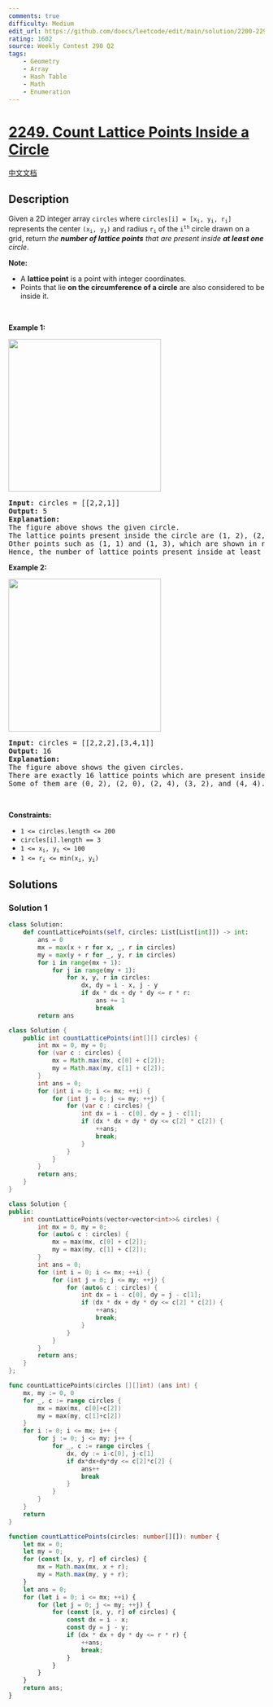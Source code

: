 ```yaml
---
comments: true
difficulty: Medium
edit_url: https://github.com/doocs/leetcode/edit/main/solution/2200-2299/2249.Count%20Lattice%20Points%20Inside%20a%20Circle/README_EN.md
rating: 1602
source: Weekly Contest 290 Q2
tags:
    - Geometry
    - Array
    - Hash Table
    - Math
    - Enumeration
---
```


<!-- problem:start -->

# [2249. Count Lattice Points Inside a Circle](https://leetcode.com/problems/count-lattice-points-inside-a-circle)

[中文文档](/solution/2200-2299/2249.Count%20Lattice%20Points%20Inside%20a%20Circle/README.md)

## Description

<p>Given a 2D integer array <code>circles</code> where <code>circles[i] = [x<sub>i</sub>, y<sub>i</sub>, r<sub>i</sub>]</code> represents the center <code>(x<sub>i</sub>, y<sub>i</sub>)</code> and radius <code>r<sub>i</sub></code> of the <code>i<sup>th</sup></code> circle drawn on a grid, return <em>the <strong>number of lattice points</strong> </em><em>that are present inside <strong>at least one</strong> circle</em>.</p>

<p><strong>Note:</strong></p>

<ul>
	<li>A <strong>lattice point</strong> is a point with integer coordinates.</li>
	<li>Points that lie <strong>on the circumference of a circle</strong> are also considered to be inside it.</li>
</ul>

<p>&nbsp;</p>
<p><strong class="example">Example 1:</strong></p>
<img alt="" src="https://fastly.jsdelivr.net/gh/doocs/leetcode@main/solution/2200-2299/2249.Count%20Lattice%20Points%20Inside%20a%20Circle/images/exa-11.png" style="width: 300px; height: 300px;" />
<pre>
<strong>Input:</strong> circles = [[2,2,1]]
<strong>Output:</strong> 5
<strong>Explanation:</strong>
The figure above shows the given circle.
The lattice points present inside the circle are (1, 2), (2, 1), (2, 2), (2, 3), and (3, 2) and are shown in green.
Other points such as (1, 1) and (1, 3), which are shown in red, are not considered inside the circle.
Hence, the number of lattice points present inside at least one circle is 5.</pre>

<p><strong class="example">Example 2:</strong></p>
<img alt="" src="https://fastly.jsdelivr.net/gh/doocs/leetcode@main/solution/2200-2299/2249.Count%20Lattice%20Points%20Inside%20a%20Circle/images/exa-22.png" style="width: 300px; height: 300px;" />
<pre>
<strong>Input:</strong> circles = [[2,2,2],[3,4,1]]
<strong>Output:</strong> 16
<strong>Explanation:</strong>
The figure above shows the given circles.
There are exactly 16 lattice points which are present inside at least one circle. 
Some of them are (0, 2), (2, 0), (2, 4), (3, 2), and (4, 4).
</pre>

<p>&nbsp;</p>
<p><strong>Constraints:</strong></p>

<ul>
	<li><code>1 &lt;= circles.length &lt;= 200</code></li>
	<li><code>circles[i].length == 3</code></li>
	<li><code>1 &lt;= x<sub>i</sub>, y<sub>i</sub> &lt;= 100</code></li>
	<li><code>1 &lt;= r<sub>i</sub> &lt;= min(x<sub>i</sub>, y<sub>i</sub>)</code></li>
</ul>

## Solutions

<!-- solution:start -->

### Solution 1

<!-- tabs:start -->

```python
class Solution:
    def countLatticePoints(self, circles: List[List[int]]) -> int:
        ans = 0
        mx = max(x + r for x, _, r in circles)
        my = max(y + r for _, y, r in circles)
        for i in range(mx + 1):
            for j in range(my + 1):
                for x, y, r in circles:
                    dx, dy = i - x, j - y
                    if dx * dx + dy * dy <= r * r:
                        ans += 1
                        break
        return ans
```

```java
class Solution {
    public int countLatticePoints(int[][] circles) {
        int mx = 0, my = 0;
        for (var c : circles) {
            mx = Math.max(mx, c[0] + c[2]);
            my = Math.max(my, c[1] + c[2]);
        }
        int ans = 0;
        for (int i = 0; i <= mx; ++i) {
            for (int j = 0; j <= my; ++j) {
                for (var c : circles) {
                    int dx = i - c[0], dy = j - c[1];
                    if (dx * dx + dy * dy <= c[2] * c[2]) {
                        ++ans;
                        break;
                    }
                }
            }
        }
        return ans;
    }
}
```

```cpp
class Solution {
public:
    int countLatticePoints(vector<vector<int>>& circles) {
        int mx = 0, my = 0;
        for (auto& c : circles) {
            mx = max(mx, c[0] + c[2]);
            my = max(my, c[1] + c[2]);
        }
        int ans = 0;
        for (int i = 0; i <= mx; ++i) {
            for (int j = 0; j <= my; ++j) {
                for (auto& c : circles) {
                    int dx = i - c[0], dy = j - c[1];
                    if (dx * dx + dy * dy <= c[2] * c[2]) {
                        ++ans;
                        break;
                    }
                }
            }
        }
        return ans;
    }
};
```

```go
func countLatticePoints(circles [][]int) (ans int) {
	mx, my := 0, 0
	for _, c := range circles {
		mx = max(mx, c[0]+c[2])
		my = max(my, c[1]+c[2])
	}
	for i := 0; i <= mx; i++ {
		for j := 0; j <= my; j++ {
			for _, c := range circles {
				dx, dy := i-c[0], j-c[1]
				if dx*dx+dy*dy <= c[2]*c[2] {
					ans++
					break
				}
			}
		}
	}
	return
}
```

```ts
function countLatticePoints(circles: number[][]): number {
    let mx = 0;
    let my = 0;
    for (const [x, y, r] of circles) {
        mx = Math.max(mx, x + r);
        my = Math.max(my, y + r);
    }
    let ans = 0;
    for (let i = 0; i <= mx; ++i) {
        for (let j = 0; j <= my; ++j) {
            for (const [x, y, r] of circles) {
                const dx = i - x;
                const dy = j - y;
                if (dx * dx + dy * dy <= r * r) {
                    ++ans;
                    break;
                }
            }
        }
    }
    return ans;
}
```

<!-- tabs:end -->

<!-- solution:end -->

<!-- problem:end -->
